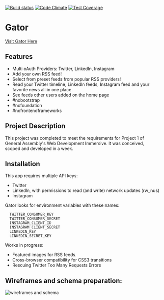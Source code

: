 [![Build status][ci-image]][ci-url] [![Code Climate][cc-climate-image]][cc-climate-url] [![Test Coverage][cc-coverage-image]][cc-coverage-url]

Gator
=========
[Visit Gator Here](http://gator.herokuapp.com)

Features
-----------
* Multi oAuth Providers: Twitter, LinkedIn, Instagram
* Add your own RSS feed!
* Select from preset feeds from popular RSS providers!
* Read your Twitter timeline, LinkedIn feeds, Instagram feed and your favorite news all in one place.
* See feeds other users added on the home page
* #nobootstrap
* #nofoundation
* #nofrontendframeworks

Project Description
---------
This project was completed to meet the requirements for Project 1 of General Assembly's Web Development Immersive. It was conceived, scoped and developed in a week. 

Installation
--------
This app requires multiple API keys: 

* Twitter
* LinkedIn, with permissions to read (and write) network updates (rw_nus)
* Instagram

Gator looks for environment variables with these names:

      TWITTER_CONSUMER_KEY
      TWITTER_CONSUMER_SECRET
      INSTAGRAM_CLIENT_ID
      INSTAGRAM_CLIENT_SECRET
      LINKEDIN_KEY
      LINKEDIN_SECRET_KEY

Works in progress: 

* Featured images for RSS feeds.
* Cross-browser compatibility for CSS3 transitions
* Rescuing Twitter Too Many Requests Errors


Wireframes and schema preparation:
----------------
![wireframes and schema](/docs/whiteboard-notes.jpg "Whiteboard notes")


[ci-image]: https://travis-ci.org/fishermanswharff/GatorApi.svg?branch=master
[ci-url]: https://travis-ci.org/fishermanswharff/GatorApi

[cc-climate-image]: https://codeclimate.com/github/fishermanswharff/GatorApi/badges/gpa.svg
[cc-climate-url]: https://codeclimate.com/github/fishermanswharff/GatorApi

[cc-coverage-image]: https://codeclimate.com/github/fishermanswharff/GatorApi/badges/coverage.svg
[cc-coverage-url]: https://codeclimate.com/github/fishermanswharff/GatorApi



